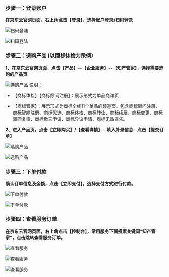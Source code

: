 ### 步骤一：登录账户
**在京东云官网页面，右上角点击【登录】，选择账户登录/扫码登录**

![扫码登陆](https://static-ftcms.jd.com/p/files/6364e0889eabc0def83aa33c.png)

![扫码登陆](https://static-ftcms.jd.com/p/files/6364e08d20ee4c675e53d834.png)


### 步骤二：选购产品 (以商标体检为示例）

**1、在京东云官网页面，点击【产品】--【企业服务】--【知产管家】，选择需要选购的产品页**

![选购产品](https://static-ftcms.jd.com/p/files/6364e10d9eabc0def83aa33e.png)
说明：

- 【商标体检】【商标顾问注册】：展示形式为单品商详页

- 【商标管家】：展示形式为商标全线11个单品的频道页。包含商标顾问注册、商标智能注册、商标优选、商标体检、商标转让、商标续展、商标变更、商标驳回复审、商标撤三申请、商标异议申请、商标无效宣告。

**2、进入产品页，点击【立即购买】/【查看详情】--填入补录信息--点击【提交订单】**

![选购产品](https://static-ftcms.jd.com/p/files/6364e1b320ee4c675e53d835.png)

![选购产品](https://static-ftcms.jd.com/p/files/6364e20520ee4c675e53d836.png)


### 步骤三：下单付款

**确认订单信息及金额，点击【立即支付】，选择支付方式进行付款。**

![下单付款](https://static-ftcms.jd.com/p/files/6364e2db9eabc0def83aa33f.png)

![下单付款](https://static-ftcms.jd.com/p/files/6364e2ed20ee4c675e53d837.png)


### 步骤四：查看服务订单

**在京东云官网页面，右上角点击【控制台】，常用服务下面搜索关键词“知产管家”，点击跳转查看服务订单。**

![查看服务](https://static-ftcms.jd.com/p/files/6364e4419eabc0def83aa340.png)

![查看服务](https://static-ftcms.jd.com/p/files/6364e4439eabc0def83aa341.png)

![查看服务](https://static-ftcms.jd.com/p/files/6364e44520ee4c675e53d838.png)
